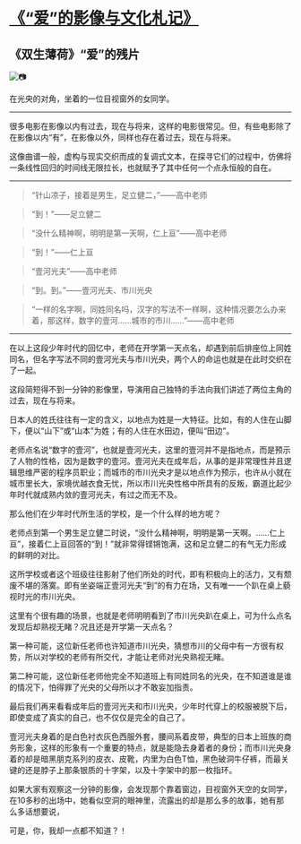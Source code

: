 # [《“爱”的影像与文化札记》](https://github.com/raffello/raffello.github.io)

## 《双生薄荷》“爱”的残片

![📷](https://user-images.githubusercontent.com/63034623/78648377-77761b80-78ee-11ea-8830-566df785ac5e.png)

在光央的对角，坐着的一位目视窗外的女同学。

***

很多电影在影像以内有过去，现在与将来，这样的电影很常见。但，有些电影除了在影像以内“有”，在影像以外，同样也存在着过去，现在与将来。

这像曲谱一般，虚构与现实交织而成的复调式文本，在探寻它们的过程中，仿佛将一条线性回归的时间线无限拉长，也就赋予了其中任何一个点永恒般的自在。

***

 >“针山凉子，接着是男生，足立健二，”——高中老师

>“到！”——足立健二

>“没什么精神啊，明明是第一天啊，仁上亘”——高中老师

>“到！”——仁上亘

>“壹河光夫”——高中老师

>“到。到。”——壹河光夫、市川光央

>“一样的名字啊，同姓同名吗，汉字的写法不一样啊，这种情况要怎么办来着，那这样，数字的壹河……城市的市川……”——高中老师

***

在以上这段少年时代的回忆中，老师在开学第一天点名，却遇到前后排座位上同姓同名，但名字写法不同的壹河光夫与市川光央，两个人的命运也就是在此时交织在了一起。

这段简短得不到一分钟的影像里，导演用自己独特的手法向我们讲述了两位主角的过去，现在与将来。

日本人的姓氏往往有一定的含义，以地点为姓是一大特征。比如，有的人住在山脚下，便以“山下”或“山本”为姓；有的人住在水田边，便叫“田边”。

老师点名说“数字的壹河”，也就是壹河光夫，这里的壹河并不是指地点，而是预示了人物的性格，因为是数字的壹河。壹河光夫在成年后，从事的是非常理性并且逻辑思维严密的程序员职业；而城市的市川光央才是以地点作为预示，也许从小就在城市里长大，家境优越衣食无忧，所以市川光央性格中所具有的反叛，霸道比起少年时代就成熟内敛的壹河光夫，有过之而无不及。

那么他们在少年时代所生活的学校，是一个什么样的地方呢？

老师点到第一个男生足立健二时说，“没什么精神啊，明明是第一天啊。……仁上亘”，接着仁上亘回答的“到！”就非常得铿锵饱满，这和足立健二的有气无力形成的鲜明的对比。

这所学校或者这个班级往往影射了他们所处的时代，即有积极向上的活力，又有颓废不堪的落寞。即有坐姿端正壹河光夫“到”的有力在场，又有唯一一个趴在桌上藐视时光的市川光央。

这里有个很有趣的场景，也就是老师明明看到了市川光央趴在桌上，可为什么点名发现后却熟视无睹？况且还是开学第一天点名？

第一种可能，这位新任老师也许知道市川光央，猜想市川的父母中有一方很有权势，所以对学校的老师有所交代，才能让老师对光央熟视无睹。

第二种可能，这位新任老师他完全不知道班上有同姓同名的光央，在不知道谁是谁的情况下，怕得罪了光央的父母所以才不敢妄加指责。

最后我们再来看看成年后的壹河光夫和市川光央，少年时代穿上的校服被脱下后，即使变成了真实的自己，也不仅仅是完全的自己了。

壹河光夫身着的是白色衬衣灰色西服外套，腰间系着皮带，典型的日本上班族的商务形象，这样的形象有一个重要的特点，就是能隐去身着者的身份；而市川光央身着的却是暗黑朋克系列的皮衣、皮靴，内里为白色T恤，黑色破洞牛仔裤，而最关键的还是脖子上那条银质的十字架，以及十字架中的那一枚指环。

如果大家有观察这一分钟的影像，会发现那个靠着窗边，目视窗外天空的女同学，在10多秒的出场中，她看似空洞的眼神里，流露出的却是那么多的故事，她有那么多话想要说，

可是，你，我却一点都不知道？！
